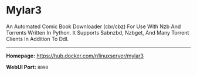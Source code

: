 # Mylar3

An Automated Comic Book Downloader (cbr/cbz) For Use With Nzb And Torrents Written In Python. It Supports Sabnzbd, Nzbget, And Many Torrent Clients In Addition To Ddl.

---

**Homepage:** https://hub.docker.com/r/linuxserver/mylar3

**WebUI Port:** `8090`